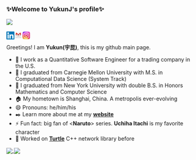 ### ✨Welcome to YukunJ's profile✨
![](https://komarev.com/ghpvc/?username=YukunJ)

<a href="https://www.linkedin.com/in/yukun-jiang/"><img align="left" src="https://raw.githubusercontent.com/YukunJ/YukunJ/main/images/linkedin.svg" width="21px"/></a>
<a href="mailto:yukunj@cs.cmu.edu"><img align="left" src="https://raw.githubusercontent.com/YukunJ/YukunJ/main/images/gmail.png" width="21px"/></a>
<a href="https://www.instagram.com/kunkun.jyk"><img align="left" src="https://raw.githubusercontent.com/YukunJ/YukunJ/main/images/ins.png" width="21px"/></a>
</br>

Greetings! I am **Yukun(宇昆)**, this is my github main page.
- 💼 I work as a Quantitative Software Engineer for a trading company in the U.S.
- 🔭 I graduated from Carnegie Mellon University with M.S. in Computational Data Science (System Track)
- 🌱 I graduated from New York University with double B.S. in Honors Mathematics and Computer Science
- 🏠 My hometown is Shanghai, China. A metropolis ever-evolving
- 😄 Pronouns: he/him/his
- ✒️ Learn more about me at my [**website**](https://yukunj.com)
- ⚡ Fun fact: big fan of <**Naruto**> series. **Uchiha Itachi** is my favorite character
- 💪 Worked on [**Turtle**](https://github.com/YukunJ/Turtle) C++ network library before

<a href="https://github.com/anuraghazra/github-readme-stats">
  <img align="center" src="https://github-readme-stats.vercel.app/api?username=YukunJ&show_icons=true&include_all_commits=true&theme=merko&count_private=true" />
</a>
<a href="https://github.com/anuraghazra/github-readme-stats">
  <img align="center" src="https://github-readme-stats.vercel.app/api/top-langs/?username=YukunJ&hide=jupyter%20notebook,javascript,html&count_private=true" />
</a>

<!--
**YukunJ/YukunJ** is a ✨ _special_ ✨ repository because its `README.md` (this file) appears on your GitHub profile.

Here are some ideas to get you started:

- 🔭 I’m currently working on ...
- 🌱 I’m currently learning ...
- 👯 I’m looking to collaborate on ...
- 🤔 I’m looking for help with ...
- 💬 Ask me about ...
- 📫 How to reach me: ...
- 😄 Pronouns: ...
- ⚡ Fun fact: ...
-->
